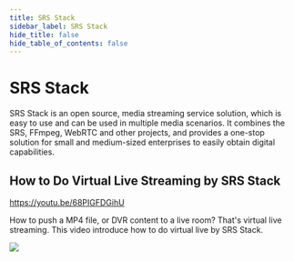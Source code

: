 ```yaml
---
title: SRS Stack
sidebar_label: SRS Stack
hide_title: false
hide_table_of_contents: false
---
```


# SRS Stack

SRS Stack is an open source, media streaming service solution, which is easy to use and can be used in multiple media 
scenarios. It combines the SRS, FFmpeg, WebRTC and other projects, and provides a one-stop solution for small and 
medium-sized enterprises to easily obtain digital capabilities. 

## How to Do Virtual Live Streaming by SRS Stack

https://youtu.be/68PIGFDGihU

How to push a MP4 file, or DVR content to a live room? That's virtual live streaming. 
This video introduce how to do virtual live by SRS Stack.

![](https://ossrs.net/gif/v1/sls.gif?site=ossrs.io&path=/lts/tutorial/en/v6/srs-cloud-server)


